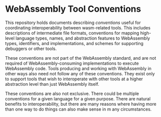 WebAssembly Tool Conventions
============================

This repository holds documents describing *conventions* useful for coordinating
interoperability between wasm-related tools. This includes descriptions of
intermediate file formats, conventions for mapping high-level language types,
names, and abstraction features to WebAssembly types, identifiers, and
implementations, and schemes for supporting debuggers or other tools.

These conventions are not part of the WebAssembly standard, and are not required
of WebAssembly-consuming implementations to execute WebAssembly code. Tools
producing and working with WebAssembly in other ways also need not follow any of
these conventions. They exist only to support tools that wish to interoperate
with other tools at a higher abstraction level than just WebAssembly itself.

These conventions are also not exclusive. There could be multiple conventions
for a given language for a given purpose. There are natural benefits to
interoperability, but there are many reasons where having more than one way to
do things can also make sense in m any circumstances.
